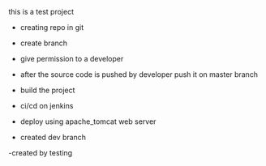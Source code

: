 this is a test project
- creating repo in git
- create branch
- give permission to a developer
- after the source code is pushed by developer push it on master branch
- build the project
- ci/cd on jenkins
- deploy using apache_tomcat web server


- created dev branch

-created by testing
